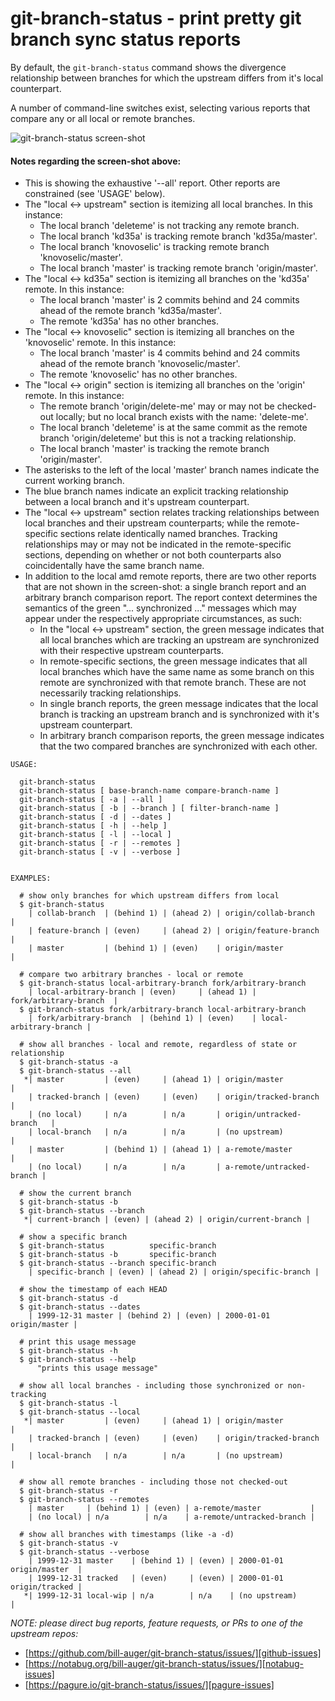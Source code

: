 # git-branch-status - print pretty git branch sync status reports

By default, the `git-branch-status` command shows the divergence relationship between branches for which the upstream differs from it's local counterpart.

A number of command-line switches exist, selecting various reports that compare any or all local or remote branches.


![git-branch-status screen-shot][scrot]


#### Notes regarding the screen-shot above:

* This is showing the exhaustive '--all' report. Other reports are constrained (see 'USAGE' below).
* The "local <-> upstream" section is itemizing all local branches. In this instance:
  * The local branch 'deleteme' is not tracking any remote branch.
  * The local branch 'kd35a' is tracking remote branch 'kd35a/master'.
  * The local branch 'knovoselic' is tracking remote branch 'knovoselic/master'.
  * The local branch 'master' is tracking remote branch 'origin/master'.
* The "local <-> kd35a" section is itemizing all branches on the 'kd35a' remote. In this instance:
  * The local branch 'master' is 2 commits behind and 24 commits ahead of the remote branch 'kd35a/master'.
  * The remote 'kd35a' has no other branches.
* The "local <-> knovoselic" section is itemizing all branches on the 'knovoselic' remote. In this instance:
  * The local branch 'master' is 4 commits behind and 24 commits ahead of the remote branch 'knovoselic/master'.
  * The remote 'knovoselic' has no other branches.
* The "local <-> origin" section is itemizing all branches on the 'origin' remote. In this instance:
  * The remote branch 'origin/delete-me' may or may not be checked-out locally; but no local branch exists with the name: 'delete-me'.
  * The local branch 'deleteme' is at the same commit as the remote branch 'origin/deleteme' but this is not a tracking relationship.
  * The local branch 'master' is tracking the remote branch 'origin/master'.
* The asterisks to the left of the local 'master' branch names indicate the current working branch.
* The blue branch names indicate an explicit tracking relationship between a local branch and it's upstream counterpart.
* The "local <-> upstream" section relates tracking relationships between local branches and their upstream counterparts; while the remote-specific sections relate identically named branches. Tracking relationships may or may not be indicated in the remote-specific sections, depending on whether or not both counterparts also coincidentally have the same branch name.
* In addition to the local amd remote reports, there are two other reports that are not shown in the screen-shot: a single branch report and an arbitrary branch comparison report. The report context determines the semantics of the green "... synchronized ..." messages which may appear under the respectively appropriate circumstances, as such:
  * In the "local <-> upstream" section, the green message indicates that all local branches which are tracking an upstream are synchronized with their respective upstream counterparts.
  * In remote-specific sections, the green message indicates that all local branches which have the same name as some branch on this remote are synchronized with that remote branch. These are not necessarily tracking relationships.
  * In single branch reports, the green message indicates that the local branch is tracking an upstream branch and is synchronized with it's upstream counterpart.
  * In arbitrary branch comparison reports, the green message indicates that the two compared branches are synchronized with each other.


```
USAGE:

  git-branch-status
  git-branch-status [ base-branch-name compare-branch-name ]
  git-branch-status [ -a | --all ]
  git-branch-status [ -b | --branch ] [ filter-branch-name ]
  git-branch-status [ -d | --dates ]
  git-branch-status [ -h | --help ]
  git-branch-status [ -l | --local ]
  git-branch-status [ -r | --remotes ]
  git-branch-status [ -v | --verbose ]


EXAMPLES:

  # show only branches for which upstream differs from local
  $ git-branch-status
    | collab-branch  | (behind 1) | (ahead 2) | origin/collab-branch  |
    | feature-branch | (even)     | (ahead 2) | origin/feature-branch |
    | master         | (behind 1) | (even)    | origin/master         |

  # compare two arbitrary branches - local or remote
  $ git-branch-status local-arbitrary-branch fork/arbitrary-branch
    | local-arbitrary-branch | (even)     | (ahead 1) | fork/arbitrary-branch  |
  $ git-branch-status fork/arbitrary-branch local-arbitrary-branch
    | fork/arbitrary-branch  | (behind 1) | (even)    | local-arbitrary-branch |

  # show all branches - local and remote, regardless of state or relationship
  $ git-branch-status -a
  $ git-branch-status --all
   *| master         | (even)     | (ahead 1) | origin/master             |
    | tracked-branch | (even)     | (even)    | origin/tracked-branch     |
    | (no local)     | n/a        | n/a       | origin/untracked-branch   |
    | local-branch   | n/a        | n/a       | (no upstream)             |
    | master         | (behind 1) | (ahead 1) | a-remote/master           |
    | (no local)     | n/a        | n/a       | a-remote/untracked-branch |

  # show the current branch
  $ git-branch-status -b
  $ git-branch-status --branch
   *| current-branch | (even) | (ahead 2) | origin/current-branch |

  # show a specific branch
  $ git-branch-status          specific-branch
  $ git-branch-status -b       specific-branch
  $ git-branch-status --branch specific-branch
    | specific-branch | (even) | (ahead 2) | origin/specific-branch |

  # show the timestamp of each HEAD
  $ git-branch-status -d
  $ git-branch-status --dates
    | 1999-12-31 master | (behind 2) | (even) | 2000-01-01 origin/master |

  # print this usage message
  $ git-branch-status -h
  $ git-branch-status --help
      "prints this usage message"

  # show all local branches - including those synchronized or non-tracking
  $ git-branch-status -l
  $ git-branch-status --local
   *| master         | (even)     | (ahead 1) | origin/master         |
    | tracked-branch | (even)     | (even)    | origin/tracked-branch |
    | local-branch   | n/a        | n/a       | (no upstream)         |

  # show all remote branches - including those not checked-out
  $ git-branch-status -r
  $ git-branch-status --remotes
    | master     | (behind 1) | (even) | a-remote/master           |
    | (no local) | n/a        | n/a    | a-remote/untracked-branch |

  # show all branches with timestamps (like -a -d)
  $ git-branch-status -v
  $ git-branch-status --verbose
    | 1999-12-31 master    | (behind 1) | (even) | 2000-01-01 origin/master  |
    | 1999-12-31 tracked   | (even)     | (even) | 2000-01-01 origin/tracked |
   *| 1999-12-31 local-wip | n/a        | n/a    | (no upstream)             |
```


_NOTE: please direct bug reports, feature requests, or PRs to one of the upstream repos:_
* [https://github.com/bill-auger/git-branch-status/issues/][github-issues]
* [https://notabug.org/bill-auger/git-branch-status/issues/][notabug-issues]
* [https://pagure.io/git-branch-status/issues/][pagure-issues]


[scrot]:          http://bill-auger.github.io/git-branch-status-scrot.png "git-branch-status screen-shot"
[github-issues]:  https://github.com/bill-auger/git-branch-status/issues/
[notabug-issues]: https://notabug.org/bill-auger/git-branch-status/issues/
[pagure-issues]:  https://pagure.io/git-branch-status/issues/
